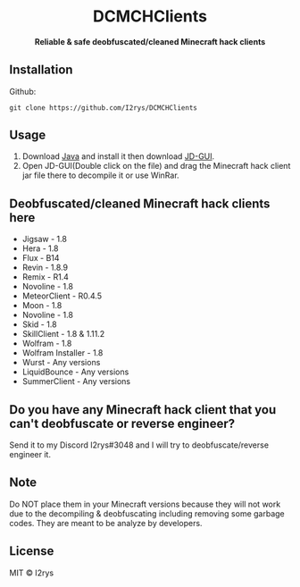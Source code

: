 <h1 align="center">DCMCHClients</h1>
<h4 align="center">Reliable & safe deobfuscated/cleaned Minecraft hack clients</h4>

## Installation
Github:

    git clone https://github.com/I2rys/DCMCHClients

## Usage
1. Download [Java](https://www.java.com/en/) and install it then download [JD-GUI](http://java-decompiler.github.io/).
2. Open JD-GUI(Double click on the file) and drag the Minecraft hack client jar file there to decompile it or use WinRar.

## Deobfuscated/cleaned Minecraft hack clients here
+ Jigsaw - 1.8
+ Hera - 1.8
+ Flux - B14
+ Revin - 1.8.9
+ Remix - R1.4
+ Novoline - 1.8
+ MeteorClient - R0.4.5
+ Moon - 1.8
+ Novoline - 1.8
+ Skid - 1.8
+ SkillClient - 1.8 & 1.11.2
+ Wolfram - 1.8
+ Wolfram Installer - 1.8
+ Wurst - Any versions
+ LiquidBounce - Any versions
+ SummerClient - Any versions

## Do you have any Minecraft hack client that you can't deobfuscate or reverse engineer?
Send it to my Discord I2rys#3048 and I will try to deobfuscate/reverse engineer it.

## Note
Do NOT place them in your Minecraft versions because they will not work due to the decompiling & deobfuscating including removing some garbage codes. They are meant to be analyze by developers.

## License
MIT © I2rys
